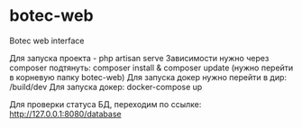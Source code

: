 # botec-web
Botec web interface

Для запуска проекта - php artisan serve
Зависимости нужно через composer подтянуть: composer install  & composer update  (нужно перейти в корневую папку botec-web)
Для запуска докер нужно перейти в дир: /build/dev
Для запуска докер: docker-compose up

Для проверки статуса БД, переходим по ссылке: http://127.0.0.1:8080/database